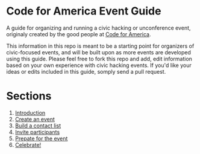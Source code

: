 Code for America Event Guide
============================

A guide for organizing and running a civic hacking or unconference event, originaly created by the good people at [Code for America](http://codeforamerica.org).

This information in this repo is meant to be a starting point for organizers of civic-focused events, and will be built upon as more events are developed using this guide.  Please feel free to fork this repo and add, edit information based on your own experience with civic hacking events.  If you'd like your ideas or edits included in this guide, somply send a pull request.

Sections
========

1. [Introduction](cfa-event-guide/blob/master/introduction.md)
2. [Create an event](cfa-event-guide/blob/master/create-event.md)
3. [Build a contact list](cfa-event-guide/blob/master/build-list.md)
4. [Invite participants](cfa-event-guide/blob/master/invite-participants.md)
5. [Prepate for the event](cfa-event-guide/blob/master/event-preparation.md)
6. [Celebrate!](cfa-event-guide/blob/master/party-down.md)